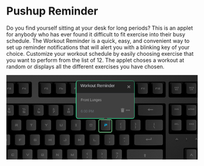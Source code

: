 # Pushup Reminder

Do you find yourself sitting at your desk for long periods?
This is an applet for anybody who has ever found it difficult to fit exercise into their busy schedule. The Workout Reminder is a quick, easy, and convenient way to set up reminder notifications that will alert you with a blinking key of your choice. Customize your workout schedule by easily choosing exercise that you want to perform from the list of 12.
The applet choses a workout at random or displays all the different exercises you have chosen.

![Pushup Reminder on a Das Keybaord Q](assets/image.png "Pushup Reminder config and result")